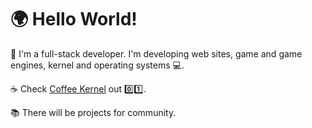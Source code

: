 # 🌍 Hello World!

👋 I'm a full-stack developer. I'm developing web sites, game and game engines, kernel and operating systems 💻.

☕ Check [Coffee Kernel](https://github.com/Winens/coffee_os) out 0️⃣1️⃣. 

📚 There will be projects for community.
